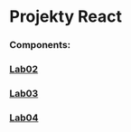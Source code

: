 # Projekty React

### Components:
###    [Lab02](https://github.com/NeQ34/React/tree/master/12.03.25)
###    [Lab03](https://github.com/NeQ34/React/tree/master/19.03.25)
###    [Lab04](https://github.com/NeQ34/React/tree/master/26.03.25)
